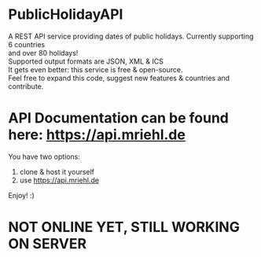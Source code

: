 # PublicHolidayAPI
A REST API service providing dates of public holidays. Currently supporting 6 countries  
and over 80 holidays!  
Supported output formats are JSON, XML & ICS  
It gets even better: this service is free & open-source.  
Feel free to expand this code, suggest new features & countries and contribute.  

# API Documentation can be found here: https://api.mriehl.de

You have two options:  
1. clone & host it yourself  
2. use https://api.mriehl.de  

Enjoy! :)  

# NOT ONLINE YET, STILL WORKING ON SERVER
